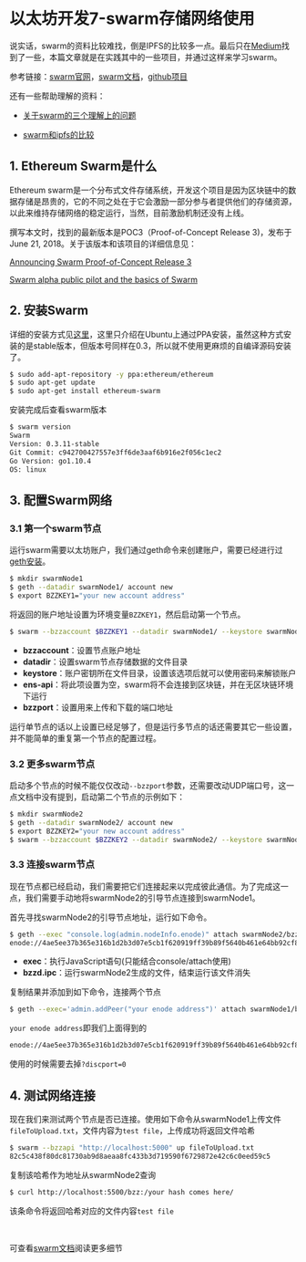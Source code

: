 # 以太坊开发7-swarm存储网络使用


说实话，swarm的资料比较难找，倒是IPFS的比较多一点。最后只在[Medium](http://medium.com/)找到了一些，本篇文章就是在实践其中的一些项目，并通过这样来学习swarm。

参考链接：[swarm官网](https://swarm-gateways.net/bzz:/theswarm.eth/)，[swarm文档](https://swarm-guide.readthedocs.io/en/latest/introduction.html)，[github项目](https://github.com/ethersphere)

还有一些帮助理解的资料：

- [关于swarm的三个理解上的问题](https://ethereum.stackexchange.com/questions/55027/swarm-in-a-private-network)

- [swarm和ipfs的比较](https://github.com/ethersphere/go-ethereum/wiki/IPFS-&-SWARM)

<!--more-->

## 1. Ethereum Swarm是什么

Ethereum swarm是一个分布式文件存储系统，开发这个项目是因为区块链中的数据存储是昂贵的，它的不同之处在于它会激励一部分参与者提供他们的存储资源，以此来维持存储网络的稳定运行，当然，目前激励机制还没有上线。

撰写本文时，找到的最新版本是POC3（Proof-of-Concept Release 3)，发布于June 21, 2018。关于该版本和该项目的详细信息见：

[Announcing Swarm Proof-of-Concept Release 3](<https://blog.ethereum.org/2018/06/21/announcing-swarm-proof-of-concept-release-3/>)

[Swarm alpha public pilot and the basics of Swarm](<https://blog.ethereum.org/2016/12/15/swarm-alpha-public-pilot-basics-swarm/>)

## 2. 安装Swarm

详细的安装方式见[这里](<https://swarm-guide.readthedocs.io/en/latest/installation.html>)，这里只介绍在Ubuntu上通过PPA安装，虽然这种方式安装的是stable版本，但版本号同样在0.3，所以就不使用更麻烦的自编译源码安装了。

```bash
$ sudo add-apt-repository -y ppa:ethereum/ethereum
$ sudo apt-get update
$ sudo apt-get install ethereum-swarm
```

安装完成后查看swarm版本

```bash
$ swarm version
Swarm
Version: 0.3.11-stable
Git Commit: c942700427557e3ff6de3aaf6b916e2f056c1ec2
Go Version: go1.10.4
OS: linux
```

## 3. 配置Swarm网络

### 3.1 第一个swarm节点

运行swarm需要以太坊账户，我们通过geth命令来创建账户，需要已经进行过[geth安装](https://github.com/ethereum/go-ethereum/wiki/Installing-Geth)。

```bash
$ mkdir swarmNode1
$ geth --datadir swarmNode1/ account new
$ export BZZKEY1="your new account address"
```

将返回的账户地址设置为环境变量`BZZKEY1`，然后启动第一个节点。

```bash
$ swarm --bzzaccount $BZZKEY1 --datadir swarmNode1/ --keystore swarmNode1/keystore --ens-api "" --bzzport 5000
```

- **bzzaccount**：设置节点账户地址
- **datadir**：设置swarm节点存储数据的文件目录
- **keystore**：账户密钥所在文件目录，设置该选项后就可以使用密码来解锁账户
- **ens-api**：将此项设置为空，swarm将不会连接到区块链，并在无区块链环境下运行
- **bzzport**：设置用来上传和下载的端口地址

运行单节点的话以上设置已经足够了，但是运行多节点的话还需要其它一些设置，并不能简单的重复第一个节点的配置过程。

### 3.2 更多swarm节点

启动多个节点的时候不能仅仅改动`--bzzport`参数，还需要改动UDP端口号，这一点文档中没有提到，启动第二个节点的示例如下：

```bash
$ mkdir swarmNode2
$ geth --datadir swarmNode2/ account new
$ export BZZKEY2="your new account address"
$ swarm --bzzaccount $BZZKEY2 --datadir swarmNode2/ --keystore swarmNode2/keystore --ens-api "" --bzzport 5500 --port 9000
```

### 3.3 连接swarm节点

现在节点都已经启动，我们需要把它们连接起来以完成彼此通信。为了完成这一点，我们需要手动地将swarmNode2的引导节点连接到swarmNode1。

首先寻找swarmNode2的引导节点地址，运行如下命令。

```bash
$ geth --exec "console.log(admin.nodeInfo.enode)" attach swarmNode2/bzzd.ipc
enode://4ae5ee37b365e316b1d2b3d07e5cb1f620919ff39b89f5640b461e64bb92cf8a2caa399548a292387c3f31741ff0e886231258a66707ce51ba5f85856790faac@127.0.0.1:9800?discport=0
```

- **exec**：执行JavaScript语句(只能结合console/attach使用)
- **bzzd.ipc**：运行swarmNode2生成的文件，结束运行该文件消失

复制结果并添加到如下命令，连接两个节点

```bash
$ geth --exec='admin.addPeer("your enode address")' attach swarmNode1/bzzd.ipc
```

`your enode address`即我们上面得到的

```bash
enode://4ae5ee37b365e316b1d2b3d07e5cb1f620919ff39b89f5640b461e64bb92cf8a2caa399548a292387c3f31741ff0e886231258a66707ce51ba5f85856790faac@127.0.0.1:9800
```

使用的时候需要去掉`?discport=0`

## 4. 测试网络连接

现在我们来测试两个节点是否已连接。使用如下命令从swarmNode1上传文件`fileToUpload.txt`，文件内容为`test file`，上传成功将返回文件哈希

```bash
$ swarm --bzzapi "http://localhost:5000" up fileToUpload.txt
82c5c438f80dc81730ab9d8aeaa8fc433b3d719590f6729872e42c6c0eed59c5
```

复制该哈希作为地址从swarmNode2查询

```bash
$ curl http://localhost:5500/bzz:/your hash comes here/
```

该条命令将返回哈希对应的文件内容`test file`

<br>

可查看[swarm文档](<https://swarm-guide.readthedocs.io/en/latest/introduction.html>)阅读更多细节
